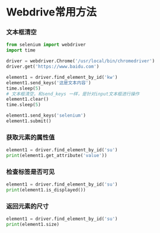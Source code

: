 # Webdrive常用方法

### 文本框清空

```python
from selenium import webdriver
import time

driver = webdriver.Chrome('/usr/local/bin/chromedriver')
driver.get('https://www.baidu.com')

element1 = driver.find_element_by_id('kw')
element1.send_keys('这是文本内容')
time.sleep(5)
# 文本框清空，和send_keys 一样，是针对input文本框进行操作
element1.clear()
time.sleep(5)

element1.send_keys('selenium')
element1.submit()
```

### 获取元素的属性值

```python
element1 = driver.find_element_by_id('su')
print(element1.get_attribute('value'))
```

### 检查标签是否可见

```python
element1 = driver.find_element_by_id('su')
print(element1.is_displayed())
```

### 返回元素的尺寸

```python
element1 = driver.find_element_by_id('su')
print(element1.size)
```

